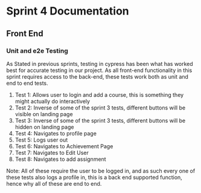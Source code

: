 # Sprint 4 Documentation
## Front End
### Unit and e2e Testing
As Stated in previous sprints, testing in cypress has been what has worked best for accurate testing in our project. As all front-end functionality in this sprint requires access to the back-end, these tests work both as unit and end to end tests.

1. Test 1: Allows user to login and add a course, this is something they might actually do interactively
2. Test 2: Inverse of some of the sprint 3 tests, different buttons will be visible on landing page
3. Test 3: Inverse of some of the sprint 3 tests, different buttons will be hidden on landing page
4. Test 4: Navigates to profile page
5. Test 5: Logs user out
6. Test 6: Navigates to Achievement Page
7. Test 7: Navigates to Edit User
8. Test 8: Navigates to add assignment

Note: All of these require the user to be logged in, and as such every one of these tests also logs a profile in,
this is a back end supported function, hence why all of these are end to end.
